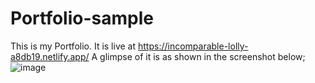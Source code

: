 # Portfolio-sample
This is my Portfolio. It is live at https://incomparable-lolly-a8db19.netlify.app/
A glimpse of it is as shown in the screenshot below; 
![image](https://github.com/BenjaminKakai/Portfolio-sample/assets/114109979/47f44f45-1d68-43e0-bd2c-bd414eb5c909)

